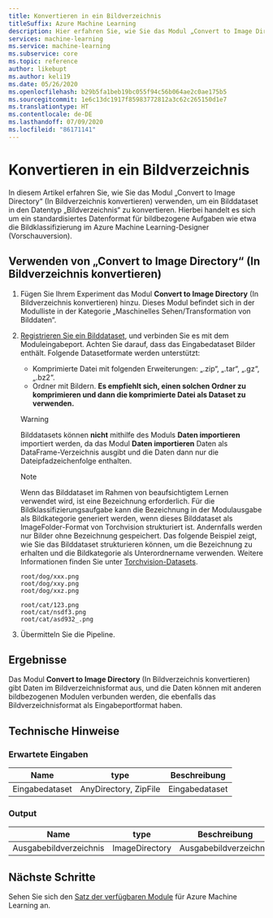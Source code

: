 ```yaml
---
title: Konvertieren in ein Bildverzeichnis
titleSuffix: Azure Machine Learning
description: Hier erfahren Sie, wie Sie das Modul „Convert to Image Directory“ (In Bildverzeichnis konvertieren) verwenden, um ein Dataset in das Bildverzeichnisformat zu konvertieren.
services: machine-learning
ms.service: machine-learning
ms.subservice: core
ms.topic: reference
author: likebupt
ms.author: keli19
ms.date: 05/26/2020
ms.openlocfilehash: b29b5fa1beb19bc055f94c56b064ae2c0ae175b5
ms.sourcegitcommit: 1e6c13dc1917f85983772812a3c62c265150d1e7
ms.translationtype: HT
ms.contentlocale: de-DE
ms.lasthandoff: 07/09/2020
ms.locfileid: "86171141"
---
```

# <a name="convert-to-image-directory"></a>Konvertieren in ein Bildverzeichnis

In diesem Artikel erfahren Sie, wie Sie das Modul „Convert to Image Directory“ (In Bildverzeichnis konvertieren) verwenden, um ein Bilddataset in den Datentyp „Bildverzeichnis“ zu konvertieren. Hierbei handelt es sich um ein standardisiertes Datenformat für bildbezogene Aufgaben wie etwa die Bildklassifizierung im Azure Machine Learning-Designer (Vorschauversion).

## <a name="how-to-use-convert-to-image-directory"></a>Verwenden von „Convert to Image Directory“ (In Bildverzeichnis konvertieren)  

1.  Fügen Sie Ihrem Experiment das Modul **Convert to Image Directory** (In Bildverzeichnis konvertieren) hinzu. Dieses Modul befindet sich in der Modulliste in der Kategorie „Maschinelles Sehen/Transformation von Bilddaten“. 

2.  [Registrieren Sie ein Bilddataset](https://docs.microsoft.com/azure/machine-learning/how-to-create-register-datasets), und verbinden Sie es mit dem Moduleingabeport. Achten Sie darauf, dass das Eingabedataset Bilder enthält. 
    Folgende Datasetformate werden unterstützt:

    - Komprimierte Datei mit folgenden Erweiterungen: „.zip“, „.tar“, „.gz“, „.bz2“.
    - Ordner mit Bildern. **Es empfiehlt sich, einen solchen Ordner zu komprimieren und dann die komprimierte Datei als Dataset zu verwenden.**

    > [!WARNING]
    > Bilddatasets können **nicht** mithilfe des Moduls **Daten importieren** importiert werden, da das Modul **Daten importieren** Daten als DataFrame-Verzeichnis ausgibt und die Daten dann nur die Dateipfadzeichenfolge enthalten.
    

    > [!NOTE]
    > Wenn das Bilddataset im Rahmen von beaufsichtigtem Lernen verwendet wird, ist eine Bezeichnung erforderlich.
    > Für die Bildklassifizierungsaufgabe kann die Bezeichnung in der Modulausgabe als Bildkategorie generiert werden, wenn dieses Bilddataset als ImageFolder-Format von Torchvision strukturiert ist. Andernfalls werden nur Bilder ohne Bezeichnung gespeichert. Das folgende Beispiel zeigt, wie Sie das Bilddataset strukturieren können, um die Bezeichnung zu erhalten und die Bildkategorie als Unterordnername verwenden. Weitere Informationen finden Sie unter [Torchvision-Datasets](https://pytorch.org/docs/stable/torchvision/datasets.html#imagefolder).
    >
    > ```
    > root/dog/xxx.png
    > root/dog/xxy.png
    > root/dog/xxz.png
    >
    > root/cat/123.png
    > root/cat/nsdf3.png
    > root/cat/asd932_.png
    > ```

3.  Übermitteln Sie die Pipeline.

## <a name="results"></a>Ergebnisse

Das Modul **Convert to Image Directory** (In Bildverzeichnis konvertieren) gibt Daten im Bildverzeichnisformat aus, und die Daten können mit anderen bildbezogenen Modulen verbunden werden, die ebenfalls das Bildverzeichnisformat als Eingabeportformat haben.

## <a name="technical-notes"></a>Technische Hinweise 

###  <a name="expected-inputs"></a>Erwartete Eingaben  

| Name          | type                  | Beschreibung   |
| ------------- | --------------------- | ------------- |
| Eingabedataset | AnyDirectory, ZipFile | Eingabedataset |

###  <a name="output"></a>Output  

| Name                   | type           | Beschreibung            |
| ---------------------- | -------------- | ---------------------- |
| Ausgabebildverzeichnis | ImageDirectory | Ausgabebildverzeichnis |

## <a name="next-steps"></a>Nächste Schritte

Sehen Sie sich den [Satz der verfügbaren Module](module-reference.md) für Azure Machine Learning an. 
